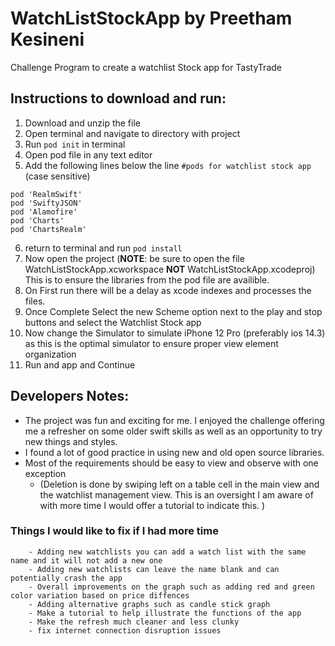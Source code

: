 # WatchListStockApp by Preetham Kesineni
Challenge Program to create a watchlist Stock app for TastyTrade

## Instructions to download and run:
1. Download and unzip the file
2. Open terminal and navigate to directory with project
3. Run ```pod init``` in terminal
4. Open pod file in any text editor
5. Add the following lines below the line ```#pods for watchlist stock app``` (case sensitive)

```
pod 'RealmSwift'
pod 'SwiftyJSON'
pod 'Alamofire'
pod 'Charts'
pod 'ChartsRealm'
```
6. return to terminal and run ```pod install```
7. Now open the project (**NOTE**: be sure to open the file WatchListStockApp.xcworkspace **NOT** WatchListStockApp.xcodeproj) This is to ensure the libraries from the pod file are availible. 
8. On First run there will be a delay as xcode indexes and processes the files. 
9. Once Complete Select the new Scheme option next to the play and stop buttons and select the Watchlist Stock app
10. Now change the Simulator to simulate iPhone 12 Pro (preferably ios 14.3) as this is the optimal simulator to ensure proper view element organization
11. Run and app and Continue

## Developers Notes:
  - The project was fun and exciting for me. I enjoyed the challenge offering me a refresher on some older swift skills as well as an opportunity to try new things and styles.
  - I found a lot of good practice in using new and old open source libraries.
  - Most of the requirements should be easy to view and observe with one exception 
    -   (Deletion is done by swiping left on a table cell in the main view and the watchlist management view. This is an oversight I am aware of with more time I would offer a tutorial to indicate this. )
  ### Things I would like to fix if I had more time
        - Adding new watchlists you can add a watch list with the same name and it will not add a new one
        - Adding new watchlists can leave the name blank and can potentially crash the app
        - Overall improvements on the graph such as adding red and green color variation based on price diffences
        - Adding alternative graphs such as candle stick graph
        - Make a tutorial to help illustrate the functions of the app
        - Make the refresh much cleaner and less clunky
        - fix internet connection disruption issues
       
